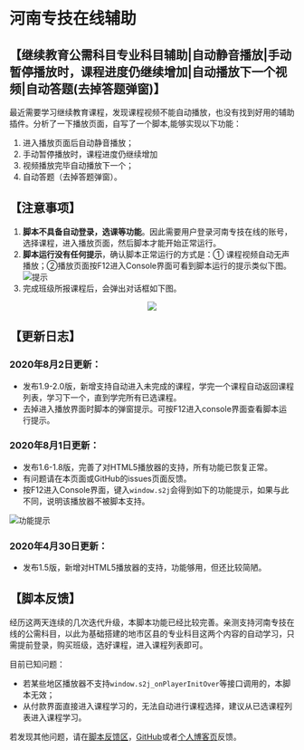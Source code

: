 # 河南专技在线辅助

## 【继续教育公需科目专业科目辅助|自动静音播放|手动暂停播放时，课程进度仍继续增加|自动播放下一个视频|自动答题(去掉答题弹窗)】

最近需要学习继续教育课程，发现课程视频不能自动播放，也没有找到好用的辅助插件。分析了一下播放页面，自写了一个脚本,能够实现以下功能：

 1. 进入播放页面后自动静音播放；
 2. 手动暂停播放时，课程进度仍继续增加
 3. 视频播放完毕自动播放下一个；
 4. 自动答题（去掉答题弹窗）。

## 【注意事项】

1. **脚本不具备自动登录，选课等功能**。因此需要用户登录河南专技在线的账号，选择课程，进入播放页面，然后脚本才能开始正常运行。
2. **脚本运行没有任何提示**，确认脚本正常运行的方式是：① 课程视频自动无声播放；②播放页面按F12进入Console界面可看到脚本运行的提示类似下图。
![提示](https://raw.githubusercontent.com/huangdiv/user-scripts/master/hnzj/2.png#pic_center)
3. 完成班级所报课程后，会弹出对话框如下图。

<div align="center"><img src="https://raw.githubusercontent.com/huangdiv/user-scripts/master/hnzj/1.png"/></div>

## 【更新日志】
### 2020年8月2日更新：
- 发布1.9-2.0版，新增支持自动进入未完成的课程，学完一个课程自动返回课程列表，学习下一个，直到学完所有已选课程。
- 去掉进入播放界面时脚本的弹窗提示。可按F12进入console界面查看脚本运行提示。

### 2020年8月1日更新：
- 发布1.6-1.8版，完善了对HTML5播放器的支持，所有功能已恢复正常。
- 有问题请在本页面或GitHub的issues页面反馈。
- 按F12进入Console界面，键入`window.s2j`会得到如下的功能提示，如果与此不同，说明该播放器不被脚本支持。

![功能提示](https://raw.githubusercontent.com/huangdiv/user-scripts/master/hnzj/3.png#pic_center)

### 2020年4月30日更新：
- 发布1.5版，新增对HTML5播放器的支持，功能够用，但还比较简陋。

## 【脚本反馈】
经历这两天连续的几次迭代升级，本脚本功能已经比较完善。亲测支持河南专技在线的公需科目，以此为基础搭建的地市区县的专业科目这两个内容的自动学习，只需提前登录，购买班级，选好课程，进入课程列表即可。

目前已知问题：
- 若某些地区播放器不支持`window.s2j_onPlayerInitOver`等接口调用的，本脚本无效；
- 从付款界面直接进入课程学习的，无法自动进行课程选择，建议从已选课程列表进入课程学习。

若发现其他问题，请在[脚本反馈区](https://greasyfork.org/zh-CN/scripts/389705-%E6%B2%B3%E5%8D%97%E4%B8%93%E6%8A%80%E5%9C%A8%E7%BA%BF%E8%BE%85%E5%8A%A9/feedback)，[GitHub](https://github.com/huangdiv/user-scripts/issues/2)或者[个人博客页](https://huangdiv.com/tech/ghlearning-assist/)反馈。
